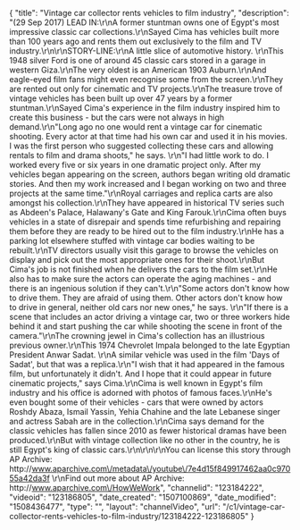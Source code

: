 {
    "title": "Vintage car collector rents vehicles to film industry",
    "description": "(29 Sep 2017) LEAD IN:\r\nA former stuntman owns one of Egypt's most impressive classic car collections.\r\nSayed Cima has vehicles built more than 100 years ago and rents them out exclusively to the film and TV industry.\r\n\r\nSTORY-LINE:\r\nA little slice of automotive history. \r\nThis 1948 silver Ford is one of around 45 classic cars stored in a garage in western Giza.\r\nThe very oldest is an American 1903 Auburn.\r\nAnd eagle-eyed film fans might even recognise some from the screen.\r\nThey are rented out only for cinematic and TV projects.\r\nThe treasure trove of vintage vehicles has been built up over 47 years by a former stuntman.\r\nSayed Cima's experience in the film industry inspired him to create this business - but the cars were not always in high demand.\r\n\"Long ago no one would rent a vintage car for cinematic shooting. Every actor at that time had his own car and used it in his movies. I was the first person who suggested collecting these cars and allowing rentals to film and drama shoots,\" he says. \r\n\"I had little work to do. I worked every five or six years in one dramatic project only. After my vehicles began appearing on the screen, authors began writing old dramatic stories. And then my work increased and I began working on two and three projects at the same time.\"\r\nRoyal carriages and replica carts are also amongst his collection.\r\nThey have appeared in historical TV series such as Abdeen's Palace, Halawany's Gate and King Farouk.\r\nCima often buys vehicles in a state of disrepair and spends time refurbishing and repairing them before they are ready to be hired out to the film industry.\r\nHe has a parking lot elsewhere stuffed with vintage car bodies waiting to be rebuilt.\r\nTV directors usually visit this garage to browse the vehicles on display and pick out the most appropriate ones for their shoot.\r\nBut Cima's job is not finished when he delivers the cars to the film set.\r\nHe also has to make sure the actors can operate the aging machines - and there is an ingenious solution if they can't.\r\n\"Some actors don't know how to drive them. They are afraid of using them. Other actors don't know how to drive in general, neither old cars nor new ones,\" he says. \r\n\"If there is a scene that includes an actor driving a vintage car, two or three workers hide behind it and start pushing the car while shooting the scene in front of the camera.\"\r\nThe crowning jewel in Cima's collection has an illustrious previous owner.\r\nThis 1974 Chevrolet Impala belonged to the late Egyptian President Anwar Sadat. \r\nA similar vehicle was used in the film 'Days of Sadat', but that was a replica.\r\n\"I wish that it had appeared in the famous film, but unfortunately it didn't. And I hope that it could appear in future cinematic projects,\" says Cima.\r\nCima is well known in Egypt's film industry and his office is adorned with photos of famous faces.\r\nHe's even bought some of their vehicles - cars that were owned by actors Roshdy Abaza, Ismail Yassin, Yehia Chahine and the late Lebanese singer and actress Sabah are in the collection.\r\nCima says demand for the classic vehicles has fallen since 2010 as fewer historical dramas have been produced.\r\nBut with vintage collection like no other in the country, he is still Egypt's king of classic cars.\r\n\r\n\r\nYou can license this story through AP Archive: http:\/\/www.aparchive.com\/metadata\/youtube\/7e4d15f849917462aa0c97055a42da3f \r\nFind out more about AP Archive: http:\/\/www.aparchive.com\/HowWeWork",
    "channelid": "123184222",
    "videoid": "123186805",
    "date_created": "1507100869",
    "date_modified": "1508436477",
    "type": "",
    "layout": "channelVideo",
    "url": "\/c1\/vintage-car-collector-rents-vehicles-to-film-industry\/123184222-123186805"
}
